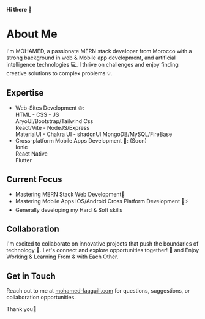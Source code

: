 **Hi there 👋**

**About Me**
================
I'm MOHAMED, a passionate MERN stack developer from Morocco with a strong background in web & Mobile app development, and artificial intelligence technologies 💻. I thrive on challenges and enjoy finding creative solutions to complex problems 💡.

**Expertise**
-------------
* Web-Sites Development 🌐:<br>
   HTML - CSS - JS <br>
  AryoUI/Bootstrap/Tailwind Css <br>
   React/Vite - NodeJS/Express<br>
   MaterialUI - Chakra UI - shadcnUI
   MongoDB/MySQL/FireBase <br>
* Cross-platform Mobile Apps Development 📲: (Soon)<br>
   Ionic<br>
   React Native<br>
   Flutter <br>

**Current Focus**
-----------------
* Mastering MERN Stack Web Development🚀
* Mastering Mobile Apps IOS/Android Cross Platform Development 📲⚡️
* Generally developing my Hard & Soft skills 

**Collaboration**
---------------
I'm excited to collaborate on innovative projects that push the boundaries of technology 🚀. Let's connect and explore opportunities together! 🤝
and Enjoy Working & Learning From & with Each Other.

**Get in Touch**
----------------
Reach out to me at [mohamed-laaguili.com](https://mohamed-laaguili.github.io/CV-Portfolio-2-/) for questions, suggestions, or collaboration opportunities.

Thank you🤝
